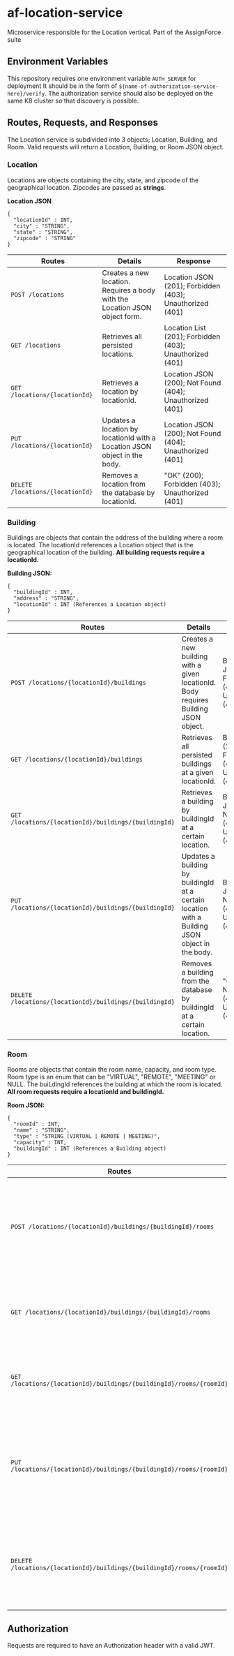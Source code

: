 # af-location-service
Microservice responsible for the Location vertical. Part of the AssignForce suite

## Environment Variables
This repository requires one environment variable `AUTH_SERVER` for deployment
It should be in the form of `${name-of-authorization-service-here}/verify`. The authorization service
should also be deployed on the same K8 cluster so that discovery is possible.

## Routes, Requests, and Responses
The Location service is subdivided into 3 objects; Location, Building, and Room.  Valid requests will return a Location, Building, or Room JSON object.

### Location
Locations are objects containing the city, state, and zipcode of the geographical location. Zipcodes are passed as **strings**.

**Location JSON**
```
{
  "locationId" : INT,
  "city" : "STRING",
  "state" : "STRING",
  "zipcode" : "STRING"
}
```

Routes | Details | Response
------ | ------- | --------
`POST /locations`| Creates a new location. Requires a body with the Location JSON object form.|Location JSON (201); Forbidden (403); Unauthorized (401)
`GET /locations` | Retrieves all persisted locations.|Location List (201); Forbidden (403); Unauthorized (401)
`GET /locations/{locationId}` | Retrieves a location by locationId.|Location JSON (200); Not Found (404); Unauthorized (401)
`PUT /locations/{locationId}` | Updates a location by locationId with a Location JSON object in the body.|Location JSON (200); Not Found (404); Unauthorized (401)
`DELETE /locations/{locationId}` | Removes a location from the database by locationId.|"OK" (200); Forbidden (403); Unauthorized (401) 

### Building
Buildings are objects that contain the address of the building where a room is located. The locationId  references a Location object that is the geographical location of the building. **All building requests require a locationId.** 

**Building JSON:**
```
{
  "buildingId" : INT,
  "address" : "STRING",
  "locationId" : INT (References a Location object) 
}
```
Routes | Details | Response
------ | ------- | --------
`POST /locations/{locationId}/buildings`|Creates a new building with a given locationId. Body requires Building JSON object.|Building JSON (201); Forbidden (403); Unauthorized (401)
`GET /locations/{locationId}/buildings`| Retrieves all persisted buildings at a given locationId.|Building List (201); Forbidden (403); Unauthorized (401)
`GET /locations/{locationId}/buildings/{buildingId}`| Retrieves a building by buildingId at a certain location. |Building JSON (200); Not Found (404); Unauthorized (401)
`PUT /locations/{locationId}/buildings/{buildingId}`| Updates a building by buildingId at a certain location with a Building JSON object in the body.|Building JSON (200); Not Found (404); Unauthorized (401)
`DELETE /locations/{locationId}/buildings/{buildingId}`| Removes a building from the database by buildingId at a certain location.|"OK" (200); Not Found (404); Unauthorized (401)


### Room
Rooms are objects that contain the room name, capacity, and room type. Room type is an enum that can be "VIRTUAL", "REMOTE", "MEETING" or NULL. The buiLdingId references the building at which the room is located. **All room requests require a locationId and buildingId.**

**Room JSON:**
```
{
  "roomId" : INT,
  "name" : "STRING",
  "type" : "STRING (VIRTUAL | REMOTE | MEETING)",
  "capacity" : INT,
  "buildingId" : INT (References a Building object)
}
```
Routes | Details | Response
------ | ------- | --------
`POST /locations/{locationId}/buildings/{buildingId}/rooms`|Creates a new room with given buildingId and locationId. Body requires Room JSON object.|Room JSON (201); Forbidden (403); Unauthorized (401)
`GET /locations/{locationId}/buildings/{buildingId}/rooms`|Retrieves all persisted rooms at a given location and building.|Room List (201); Forbidden (403); Unauthorized (401)
`GET /locations/{locationId}/buildings/{buildingId}/rooms/{roomId}`|Retrieves a room by roomId at a certain building and location.|Room JSON (200); Not Found (404); Unauthorized (401)
`PUT /locations/{locationId}/buildings/{buildingId}/rooms/{roomId}`|Updates a room by roomId at a certain location and building with a Room JSON object in the body.|Room JSON (200); Not Found (404); Unauthorized (401)
`DELETE /locations/{locationId}/buildings/{buildingId}/rooms/{roomId}`|Removes a room from the database by roomId at a certain location and building.|"OK" (200); Not Found (404); Unauthorized (401)

## Authorization
Requests are required to have an Authorization header with a valid JWT. 
